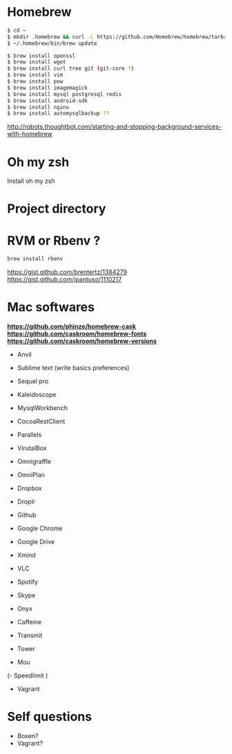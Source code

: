 # Homebrew

```bash
$ cd ~
$ mkdir .homebrew && curl -L https://github.com/Homebrew/homebrew/tarball/master | tar xz --strip 1 -C .homebrew
$ ~/.homebrew/bin/brew update

$ brew install openssl
$ brew install wget
$ brew install curl tree git (git-core ?)
$ brew install vim
$ brew install pow
$ brew install imagemagick
$ brew install mysql postgresql redis
$ brew install android-sdk
$ brew install nginx
$ brew install automysqlbackup ??
```

http://robots.thoughtbot.com/starting-and-stopping-background-services-with-homebrew

# Oh my zsh

Install oh my zsh

# Project directory

# RVM or Rbenv ?

```bash
brew install rbenv
```
https://gist.github.com/brentertz/1384279
https://gist.github.com/jpantuso/1110217

# Mac softwares

**https://github.com/phinze/homebrew-cask**
**https://github.com/caskroom/homebrew-fonts**
**https://github.com/caskroom/homebrew-versions**

- Anvil
- Sublime text (write basics preferences)
- Sequel pro
- Kaleidoscope
- MysqlWorkbench
- CocoaRestClient

- Parallels
- VirutalBox
- Omnigraffle
- OmniPlan

- Dropbox
- Droplr
- Github
- Google Chrome
- Google Drive

- Xmind
- VLC
- Spotify
- Skype
- Onyx
- Caffeine
- Transmit
- Tower
- Mou

(- Speedlimit )

- Vagrant

# Self questions

- Boxen?
- Vagrant?
